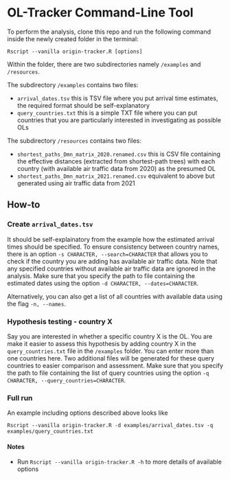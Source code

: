 # OL-Tracker Command-Line Tool

To perform the analysis, clone this repo and run the following command inside the newly created folder in the terminal:

```
Rscript --vanilla origin-tracker.R [options]
```

Within the folder, there are two subdirectories namely ```/examples``` and ```/resources```.

The subdirectory ```/examples``` contains two files:

- ```arrival_dates.tsv``` this is TSV file where you put arrival time estimates, the required format should be self-explanatory
- ```query_countries.txt``` this is a simple TXT file where you can put countries that you are particularly interested in investigating as possible OLs

The subdirectory ```/resources``` contains two files:

- ```shortest_paths_Dmn_matrix_2020.renamed.csv``` this is CSV file containing the effective distances (extracted from shortest-path trees) with each country (with available air traffic data from 2020) as the presumed OL
- ```shortest_paths_Dmn_matrix_2021.renamed.csv``` equivalent to above but generated using air traffic data from 2021

## How-to

### Create ```arrival_dates.tsv```
It should be self-explainatory from the example how the estimated arrival times should be specified. To ensure consistency between country names, there is an option ```-s CHARACTER, --search=CHARACTER``` that allows you to check if the country you are adding has available air traffic data. Note that any specified countries without available air traffic data are ignored in the analysis. Make sure that you specify the path to file containing the estimated dates using the option ```-d CHARACTER, --dates=CHARACTER```.

Alternatively, you can also get a list of all countries with available data using the flag ```-n, --names```.

### Hypothesis testing - country X
Say you are interested in whether a specific country X is the OL. You are make it easier to assess this hypothesis by adding country X in the ```query_countries.txt``` file in the ```/examples``` folder. You can enter more than one countries here. Two additional files will be generated for these query countries to easier comparison and assessment. Make sure that you specify the path to file containing the list of query countries using the option ```-q CHARACTER, --query_countries=CHARACTER```.

### Full run

An example including options described above looks like

```Rscript --vanilla origin-tracker.R -d examples/arrival_dates.tsv -q examples/query_countries.txt```

#### Notes
- Run ```Rscript --vanilla origin-tracker.R -h``` to more details of available options